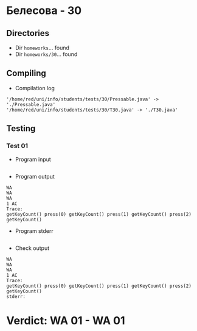 # Белесова - 30
## Directories
- Dir `homeworks`... found
- Dir `homeworks/30`... found
## Compiling
- Compilation log
```
'/home/red/uni/info/students/tests/30/Pressable.java' -> './Pressable.java'
'/home/red/uni/info/students/tests/30/T30.java' -> './T30.java'

```
## Testing
### Test 01
- Program input
```

```
- Program output
```
WA
WA
WA
1 AC
Trace:
getKeyCount() press(0) getKeyCount() press(1) getKeyCount() press(2) getKeyCount() 

```
- Program stderr
```

```
- Check output
```
WA
WA
WA
1 AC
Trace:
getKeyCount() press(0) getKeyCount() press(1) getKeyCount() press(2) getKeyCount() 
stderr:

```
# Verdict: **WA 01** - WA 01

